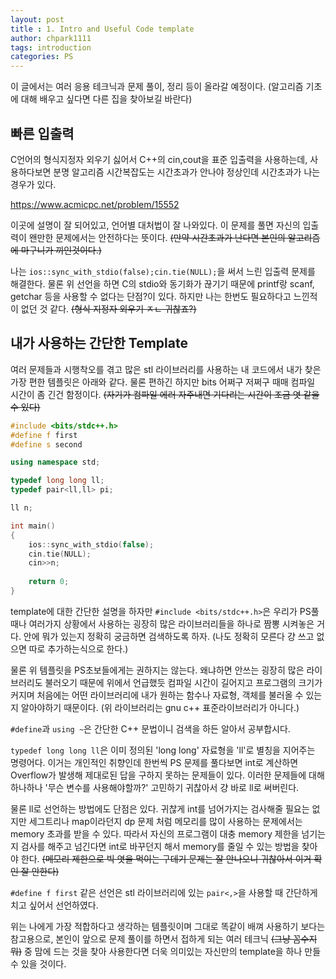 ```yaml
---
layout: post
title : 1. Intro and Useful Code template
author: chpark1111
tags: introduction
categories: PS
---
```


이 글에서는 여러 응용 테크닉과 문제 풀이, 정리 등이 올라갈 예정이다. (알고리즘 기초에 대해 배우고 싶다면 다른 집을 찾아보길 바란다)
## 빠른 입출력
C언어의 형식지정자 외우기 싫어서 C++의 cin,cout을 표준 입출력을 사용하는데, 사용하다보면 분명 알고리즘 시간복잡도는 시간초과가 안나야 정상인데 시간초과가 나는 경우가 있다.

https://www.acmicpc.net/problem/15552

이곳에 설명이 잘 되어있고, 언어별 대처법이 잘 나와있다. 이 문제를 풀면 자신의 입출력이 왠만한 문제에서는 안전하다는 뜻이다. ~~(만약 시간초과가 난다면 본인의 알고리즘에 마구니가 끼인것이다.)~~

나는 `ios::sync_with_stdio(false);cin.tie(NULL);`을 써서 느린 입출력 문제를 해결한다. 물론 위 선언을 하면 C의 stdio와 동기화가 끊기기 때문에 printf랑 scanf, getchar 등을 사용할 수 없다는 단점?이 있다. 하지만 나는 한번도 필요하다고 느낀적이 없던 것 같다. ~~(형식 지정자 외우기 ㅈㄴ 귀찮죠?)~~

## 내가 사용하는 간단한 Template
여러 문제들과 시행착오를 겪고 많은 stl 라이브러리를 사용하는 내 코드에서 내가 찾은 가장 편한 템플릿은 아래와 같다. 물론 편하긴 하지만 bits 어쩌구 저쩌구 때매 컴파일 시간이 좀 긴건 함정이다. ~~(자기가 컴파일 에러 자주내면 기다리는 시간이 조금 엿 같을 수 있다)~~
``` c++
#include <bits/stdc++.h>
#define f first
#define s second

using namespace std;

typedef long long ll;
typedef pair<ll,ll> pi;

ll n;

int main()
{
    ios::sync_with_stdio(false);
    cin.tie(NULL);
    cin>>n;
    
    return 0;
}
```
template에 대한 간단한 설명을 하자만 `#include <bits/stdc++.h>`은 우리가 PS풀 때나 여러가지 상황에서 사용하는 굉장히 많은 라이브러리들을 하나로 짬뽕 시켜놓은 거다. 안에 뭐가 있는지 정확히 궁금하면 검색하도록 하자. (나도 정확히 모른다 걍 쓰고 없으면 따로 추가하는식으로 한다.)

물론 위 템플릿을 PS초보들에게는 권하지는 않는다. 왜냐하면 안쓰는 굉장히 많은 라이브러리도 불러오기 때문에 위에서 언급했듯 컴파일 시간이 길어지고 프로그램의 크기가 커지며 처음에는 어떤 라이브러리에 내가 원하는 함수나 자료형, 객체를 불러올 수 있는지 알아야하기 때문이다. (위 라이브러리는 gnu c++ 표준라이브러리가 아니다.)

`#define`과 `using ~`은 간단한 C++ 문법이니 검색을 하든 알아서 공부합시다.

`typedef long long ll`은 이미 정의된 'long long' 자료형을 'll'로 별칭을 지어주는 명령어다. 이거는 개인적인 취향인데 한번씩 PS 문제를 풀다보면 int로 계산하면 Overflow가 발생해 제대로된 답을 구하지 못하는 문제들이 있다. 이러한 문제들에 대해 하나하나 '무슨 변수를 사용해야할까?' 고민하기 귀찮아서 걍 바로 ll로 써버린다. 

물론 ll로 선언하는 방법에도 단점은 있다. 귀찮게 int를 넘어가지는 검사해줄 필요는 없지만 세그트리나 map이라던지 dp 문제 처럼 메모리를 많이 사용하는 문제에서는 memory 초과를 받을 수 있다. 따라서 자신의 프로그램이 대충 memory 제한을 넘기는지 검사를 해주고 넘긴다면 int로 바꾸던지 해서 memory를 줄일 수 있는 방법을 찾아야 한다. ~~(메모리 제한으로 빅 엿을 먹이는 구데기 문제는 잘 안나오니 귀찮아서 이거 확인 잘 안한다)~~

`#define f first` 같은 선언은 stl 라이브러리에 있는 `pair<,>`을 사용할 때 간단하게 치고 싶어서 선언하였다.

위는 나에게 가장 적합하다고 생각하는 템플릿이며 그대로 똑같이 배껴 사용하기 보다는 참고용으로, 본인이 앞으로 문제 풀이를 하면서 접하게 되는 여러 테크닉 ~~(그냥 꼼수지 뭐)~~ 중 맘에 드는 것을 찾아 사용한다면 더욱 의미있는 자신만의 template을 하나 만들 수 있을 것이다.
